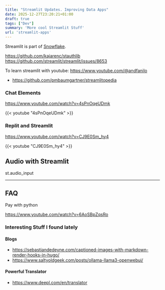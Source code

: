 ```yaml
---
title: "Streamlit Updates. Improving Data Apps"
date: 2025-12-27T23:20:21+01:00
draft: true
tags: ["Dev"]
summary: 'More cool Streamlit Stuff'
url: 'streamlit-apps'
---
```


Streamlit is part of [Snowflake](https://www.snowflake.com/en/blog/snowflake-to-acquire-streamlit/). 

https://github.com/kajarenc/stauthlib
https://github.com/streamlit/streamlit/issues/8653

To learn streamlit with youtube: https://www.youtube.com/@andfanilo


* https://github.com/pmbaumgartner/streamlitopedia


### Chat Elements

https://www.youtube.com/watch?v=4sPnOqeUDmk
 
{{< youtube "4sPnOqeUDmk" >}}


### Replit and Streamlit

https://www.youtube.com/watch?v=CJ9E0Sm_hy4

{{< youtube "CJ9E0Sm_hy4" >}}


## Audio with Streamlit

st.audio_input

---

## FAQ

Pay with python

https://www.youtube.com/watch?v=6AoSBpZqsRo




### Interesting Stuff I found lately

#### Blogs

* https://sebastiandedeyne.com/captioned-images-with-markdown-render-hooks-in-hugo/
* https://www.saltyoldgeek.com/posts/ollama-llama3-openwebui/

#### Powerful Translator

* https://www.deepl.com/en/translator